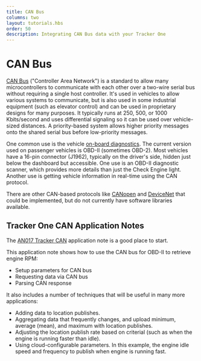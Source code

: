 ```yaml
---
title: CAN Bus
columns: two
layout: tutorials.hbs
order: 50
description: Integrating CAN Bus data with your Tracker One
---
```


# CAN Bus

 [CAN Bus](https://en.wikipedia.org/wiki/CAN_bus) ("Controller Area Network") is a standard to allow many microcontrollers to communicate with each other over a two-wire serial bus without requiring a single host controller. It's used in vehicles to allow various systems to communicate, but is also used in some industrial equipment (such as elevator control) and can be used in proprietary designs for many purposes. It typically runs at 250, 500, or 1000 Kbits/second and uses differential signaling so it can be used over vehicle-sized distances. A priority-based system allows higher priority messages onto the shared serial bus before low-priority messages.

One common use is the vehicle [on-board diagnostics](https://en.wikipedia.org/wiki/On-board_diagnostics). The current version used on passenger vehicles is OBD-II (sometimes OBD-2). Most vehicles have a 16-pin connector (J1962), typically on the driver's side, hidden just below the dashboard but accessible. One use is an OBD-II diagnostic scanner, which provides more details than just the Check Engine light. Another use is getting vehicle information in real-time using the CAN protocol.

There are other CAN-based protocols like [CANopen](https://en.wikipedia.org/wiki/CANopen) and [DeviceNet](https://en.wikipedia.org/wiki/DeviceNet) that could be implemented, but do not currently have software libraries available.

## Tracker One CAN Application Notes

The [AN017 Tracker CAN](https://github.com/particle-iot/app-notes/tree/master/AN017-Tracker-CAN) application note is a good place to start.

This application note shows how to use the CAN bus for OBD-II to retrieve engine RPM:

- Setup parameters for CAN bus
- Requesting data via CAN bus
- Parsing CAN response

It also includes a number of techniques that will be useful in many more applications:

- Adding data to location publishes.
- Aggregating data that frequently changes, and upload minimum, average (mean), and maximum with location publishes.
- Adjusting the location publish rate based on criterial (such as when the engine is running faster than idle).
- Using cloud-configurable parameters. In this example, the engine idle speed and frequency to publish when engine is running fast.


